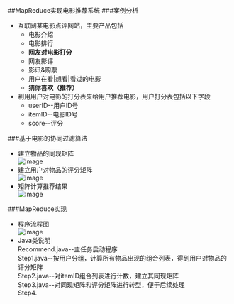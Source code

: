 ##MapReduce实现电影推荐系统
###案例分析
* 互联网某电影点评网站，主要产品包括
    * 电影介绍
    * 电影排行
    * **网友对电影打分**
    * 网友影评
    * 影讯&购票
    * 用户在看|想看|看过的电影
    * **猜你喜欢（推荐）**
* 利用用户对电影的打分表来给用户推荐电影，用户打分表包括以下字段
    * userID--用户ID号
    * itemID--电影ID号
    * score--评分

###基于电影的协同过滤算法
* 建立物品的同现矩阵  
  ![image](https://github.com/ParadeTo/Recommend/blob/master/img/theory-5.png)
* 建立用户对物品的评分矩阵  
  ![image](https://github.com/ParadeTo/Recommend/blob/master/img/theory-6.png)
* 矩阵计算推荐结果  
  ![image](https://github.com/ParadeTo/Recommend/blob/master/img/theory-7.png)

###MapReduce实现
* 程序流程图  
 ![image](https://github.com/ParadeTo/Recommend/blob/master/mapreduce.jpg)
* Java类说明  
Recommend.java--主任务启动程序  
Step1.java--按用户分组，计算所有物品出现的组合列表，得到用户对物品的评分矩阵  
Step2.java--对itemID组合列表进行计数，建立其同现矩阵  
Step3.java--对同现矩阵和评分矩阵进行转型，便于后续处理  
Step4.
